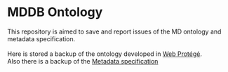 # MDDB Ontology
This repository is aimed to save and report issues of the MD ontology and metadata specification.
<br />
<br />
Here is stored a backup of the ontology developed in [Web Protégé](https://webprotege.stanford.edu/#projects/3f319613-2423-446e-af3f-dfdfe45a509a/edit/Classes).
<br />
Also there is a backup of the [Metadata specification](https://docs.google.com/spreadsheets/d/1WIfFnj_cp1aQaHYiwTlfkjznCttDE8CGXoV4TQa0yyo/edit?gid=0#gid=0)
